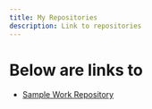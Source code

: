 ```yaml
---
title: My Repositories
description: Link to repositories
---
```


# Below are links to 

* [Sample Work Repository](https://github.com/mylesdurkin/sample-work)
